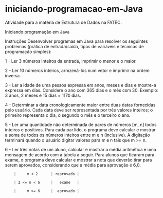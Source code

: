 # iniciando-programacao-em-Java
Atividade para a matéria de Estrutura de Dados na FATEC.

Iniciando programação em Java

Instruções
Desenvolver programas em Java para resolver os seguintes problemas (prática de entrada/saída, tipos de variáveis e técnicas de programação simples):

1 - Ler 3 números inteiros da entrada, imprimir o menor e o maior.

2 - Ler 10 números inteiros, armzená-los num vetor e imprimir na ordem inversa.

3 - Ler a idade de uma pessoa expressa em anos, meses e dias e mostre-a expressa em dias. Considere o ano com 365 dias e o mês com 30. Exemplo: 3 anos, 2 meses e 15 dias = 1170 dias.

4 - Determinar a data cronologicamente maior entre duas datas fornecidas pelo usuário. Cada data deve ser representada por três valores inteiros; o primeiro representa o dia, o segundo o mês e o terceiro o ano.

5 - Ler uma quantidade não determinada de pares de números [m, n] todos inteiros e positivos. Para cada par lido, o programa deve calcular e mostrar a soma de todos os números inteiros entre m e n (inclusive). A digitação terminará quando o usuário digitar valores para m e n tais que m >= n.

6 - Ler três notas de um aluno, calcular e mostrar a média aritmética e uma mensagem de acordo com a tabela a seguir. Para alunos que ficaram para exame, o programa deve calcular e mostrar a nota que deverão tirar para serem aprovados, considerando que a média para aprovação é 6,0.
        
        |     m < 2      | reprovado |
        
        | 2 <= m < 6     |   exame   |
        
        |     m >= 6     |  aprovado |
